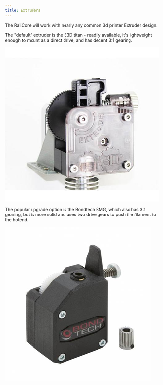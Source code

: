 ```yaml
---
title: Extruders
---  
```


The RailCore will work with nearly any common 3d printer Extruder design.

The "default" extruder is the E3D titan - readily available,
it's lightweight enough to mount as a direct drive, and has decent 3:1 gearing.

![Titan Extruder](images/titan.jpg)


The popular upgrade option is the Bondtech BMG, which also has 3:1 gearing, but is more solid and uses two drive gears to push the filament to the hotend.

![Bondtech BMG](images/bmg.jpg)
